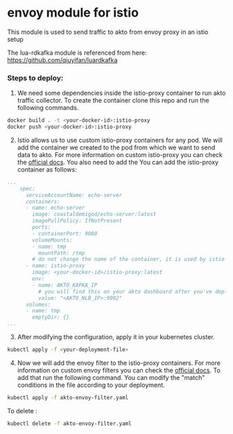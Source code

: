 # envoy module for istio

This module is used to send traffic to akto from envoy proxy in an istio setup

The lua-rdkafka module is referenced from here: https://github.com/qiuyifan/luardkafka

### Steps to deploy: 

1. We need some dependencies inside the istio-proxy container to run akto traffic collector. To create the container clone this repo and run the following commands.

```bash
docker build . -t <your-docker-id>:istio-proxy
docker push <your-docker-id>:istio-proxy
```

2. Istio allows us to use custom istio-proxy containers for any pod. We will add the container we created to the pod from which we want to send data to akto. For more information on custom istio-proxy you can check the [official docs](https://istio.io/latest/docs/setup/additional-setup/sidecar-injection/#customizing-injection). You also need to add the You can add the istio-proxy container as follows:

```yaml
...
    spec:
      serviceAccountName: echo-server
      containers:
      - name: echo-server
        image: coastaldemigod/echo-server:latest
        imagePullPolicy: IfNotPresent
        ports:
        - containerPort: 9080
        volumeMounts:
        - name: tmp
          mountPath: /tmp
        # do not change the name of the container, it is used by istio to identify the istio-proxy sidecars.
      - name: istio-proxy
        image: <your-docker-id>/istio-proxy:latest
        env:
        - name: AKTO_KAFKA_IP
          # you will find this on your akto dashboard after you've deployed the traffic processing stack using akto.
          value: "<AKTO_NLB_IP>:9092"
      volumes:
      - name: tmp
        emptyDir: {}
...
```

3. After modifying the configuration, apply it in your kubernetes cluster.
```bash
kubectl apply -f <your-deployment-file>
```

4. Now we will add the envoy filter to the istio-proxy containers. For more information on custom envoy filters you can check the [official docs](https://istio.io/latest/docs/reference/config/networking/envoy-filter). To add that run the following command. You can modify the "match" conditions in the file according to your deployment.

```bash
kubectl apply -f akto-envoy-filter.yaml
```

To delete :
```bash
kubectl delete -f akto-envoy-filter.yaml
```